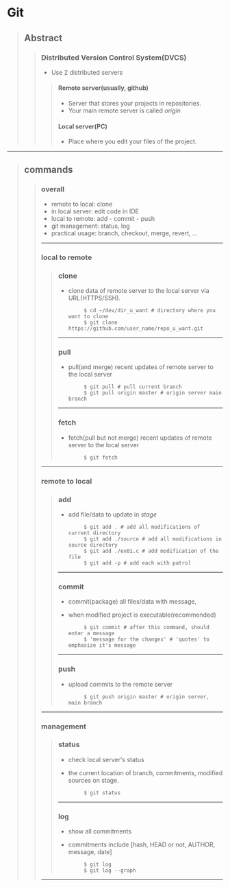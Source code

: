 # Git
>## Abstract
>
>> ### Distributed Version Control System(DVCS)
>>- Use 2 distributed servers
>>> #### Remote server(usually, github)
>>>- Server that stores your projects in repositories. 
>>>- Your main remote server is called *origin*
>>> #### Local server(PC)
>>>- Place where you edit your files of the project. 
- - -
>## commands
> > ### overall
> >- remote to local: clone
> >- in local server: edit code in IDE
> >- local to remote: add - commit - push
> >- git management: status, log
> >- practical usage: branch, checkout, merge, revert, ...
> >- - -
> > ### local to remote
> >>### clone
> >>- clone data of remote server to the local server via URL(HTTPS/SSH). 
> >>
> >>			$ cd ~/dev/dir_u_want # directory where you want to clone
> >>			$ git clone https://github.com/user_name/repo_u_want.git
> >> - - -
> >>### pull
> >>- pull(and merge) recent updates of remote server to the local server
> >>
> >>			$ git pull # pull current branch
> >>			$ git pull origin master # origin server main branch
> >> - - -
> >> ### fetch
> >>- fetch(pull but not merge) recent updates of remote server to the local server
> >>
> >>			$ git fetch
> > - - -
> > ### remote to local
> >>### add
> >>- add file/data to update in *stage*
> >>
> >>			$ git add . # add all modifications of current directory
> >>			$ git add ./source # add all modifications in source directory
> >>			$ git add ./ex01.c # add modification of the file
> >>			$ git add -p # add each with patrol
> >>- - -
> >>### commit
> >>- commit(package) all files/data with message, 
> >>- when modified project is executable(recommended)
> >>
> >>			$ git commit # after this command, should enter a message
> >>			$ 'message for the changes' # 'quotes' to emphasize it's message
> >>- - -
> >>### push
> >>- upload commits to the remote server
> >>
> >>			$ git push origin master # origin server, main branch
> >- - -
> >### management
> >>### status
> >>- check local server's status
> >>- the current location of branch, commitments, modified sources on stage. 
> >>
> >>			$ git status
> >>- - -
> >>### log
> >>- show all commitments
> >>- commitments include [hash, HEAD or not, AUTHOR, message, date]
> >>
> >>			$ git log
> >>			$ git log --graph
> >- - -